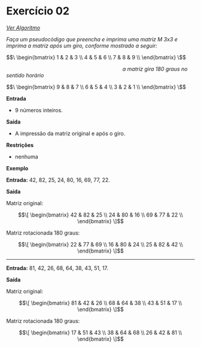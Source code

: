 # Exercício 02

[*Ver Algoritmo*](Algoritmo02.md)

 *Faça um pseudocódigo que preencha e imprima uma matriz M 3x3 e imprima a matriz após um giro, conforme mostrado a seguir:*





$$\
\begin{bmatrix}
1 & 2 & 3 \\
4 & 5 & 6 \\
7 & 8 & 9 \\
\end{bmatrix}
\$$ 
 
 *&nbsp;&nbsp;&nbsp;&nbsp;&nbsp;&nbsp;&nbsp;&nbsp;&nbsp;&nbsp;&nbsp;&nbsp;&nbsp;&nbsp;&nbsp;&nbsp;&nbsp;&nbsp;&nbsp;&nbsp;&nbsp;&nbsp;&nbsp;&nbsp;&nbsp;&nbsp;&nbsp;&nbsp;&nbsp;&nbsp;&nbsp;&nbsp;&nbsp;&nbsp;&nbsp;&nbsp;&nbsp;&nbsp;&nbsp;&nbsp;&nbsp;&nbsp;&nbsp;&nbsp;&nbsp;&nbsp;&nbsp;&nbsp;&nbsp;&nbsp;&nbsp;&nbsp;&nbsp;&nbsp;&nbsp;&nbsp;&nbsp;&nbsp;&nbsp;&nbsp;&nbsp;&nbsp;&nbsp;&nbsp;&nbsp;&nbsp;&nbsp;&nbsp;&nbsp;&nbsp;&nbsp;&nbsp;&nbsp;&nbsp;&nbsp;&nbsp;&nbsp;&nbsp;&nbsp;a matriz gira 180 graus no sentido horário* 

$$\
\begin{bmatrix}
9 & 8 & 7 \\
6 & 5 & 4 \\
3 & 2 & 1 \\
\end{bmatrix}
\$$ 

**Entrada**

- 9 números inteiros.

**Saída**

- A impressão da matriz original e após o giro.

**Restrições**

- nenhuma

**Exemplo**

**Entrada:**
42, 82, 25, 24, 80, 16, 69, 77, 22. 

**Saída**

Matriz original:

$$\[
\begin{bmatrix}
    42 & 82 & 25 \\
    24 & 80 & 16 \\
    69 & 77 & 22 \\
\end{bmatrix}
\]$$

Matriz rotacionada 180 graus:

$$\[
\begin{bmatrix}
    22 & 77 & 69 \\
    16 & 80 & 24 \\
    25 & 82 & 42 \\
\end{bmatrix}
\]$$

<hr>

**Entrada:**
81, 42, 26, 68, 64, 38, 43, 51, 17.

**Saída**

Matriz original:

$$\[
\begin{bmatrix}
    81 & 42 & 26 \\
    68 & 64 & 38 \\
    43 & 51 & 17 \\
\end{bmatrix}
\]$$

Matriz rotacionada 180 graus:

$$\[
\begin{bmatrix}
    17 & 51 & 43 \\
    38 & 64 & 68 \\
    26 & 42 & 81 \\
\end{bmatrix}
\]$$


